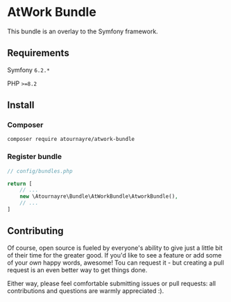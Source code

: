 # AtWork Bundle

This bundle is an overlay to the Symfony framework.

## Requirements
Symfony ``6.2.*``

PHP ``>=8.2``

## Install
### Composer
```shell
composer require atournayre/atwork-bundle
```
### Register bundle

```php
// config/bundles.php

return [
    // ...
    new \Atournayre\Bundle\AtWorkBundle\AtworkBundle(),
    // ...
]
```

## Contributing
Of course, open source is fueled by everyone's ability to give just a little bit
of their time for the greater good. If you'd like to see a feature or add some of
your *own* happy words, awesome! Tou can request it - but creating a pull request
is an even better way to get things done.

Either way, please feel comfortable submitting issues or pull requests: all contributions
and questions are warmly appreciated :).
